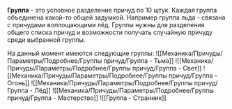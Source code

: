 **Группа** - это условное разделение причуд по 10 штук. Каждая группа объединена какой-то общей задумкой. Например группа льда - связана с причудами воплощающими лёд. Группы нужны для разделения общего списка причуд и возможности получать случайную причуду среди выбранной группы.

На данный момент имеются следующие группы:
![[Механика/Причуды/Параметры/Подробнее/Группы причуд/Группа - Тьма]]
![[Механика/Причуды/Параметры/Подробнее/Группы причуд/Группа - Свет]]
![[Механика/Причуды/Параметры/Подробнее/Группы причуд/Группа - Огонь]]
![[Механика/Причуды/Параметры/Подробнее/Группы причуд/Группа - Лёд]]
![[Механика/Причуды/Параметры/Подробнее/Группы причуд/Группа - Мастерство]]
![[Группа - Странник]]